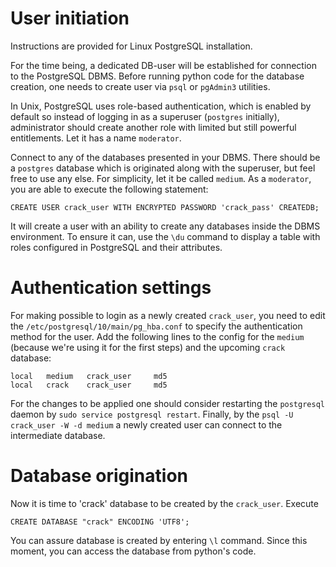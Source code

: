 # User initiation

Instructions are provided for Linux PostgreSQL installation.

For the time being, a dedicated DB-user will be established for connection to the PostgreSQL DBMS.
Before running python code for the database creation, one needs to create user via `psql` or 
`pgAdmin3` utilities.

In Unix, PostgreSQL uses role-based authentication, which is enabled by default so instead of 
logging in as a superuser (`postgres` initially), administrator should create another role with 
limited but still powerful entitlements. Let it has a name `moderator`. 

Connect to any of the databases presented in your DBMS. There should be a `postgres` database which
is originated along with the superuser, but feel free to use any else. For simplicity, let it be 
called `medium`. As a `moderator`, you are able to execute the following statement:

```
CREATE USER crack_user WITH ENCRYPTED PASSWORD 'crack_pass' CREATEDB;
```

It will create a user with an ability to create any databases inside the DBMS environment. To ensure
it can, use the `\du` command to display a table with roles configured in PostgreSQL and their 
attributes. 

# Authentication settings

For making possible to login as a newly created `crack_user`, you need to edit the 
`/etc/postgresql/10/main/pg_hba.conf` to specify the authentication method for the user. Add the 
following lines to the config for the `medium` (because we're using it for the first steps) and 
the upcoming `crack` database:

```
local   medium   crack_user     md5
local   crack    crack_user     md5
```

For the changes to be applied one should consider restarting the `postgresql` daemon by
`sudo service postgresql restart`. Finally, by the `psql -U crack_user -W -d medium` a newly created 
user can connect to the intermediate database.

# Database origination

Now it is time to 'crack' database to be created by the `crack_user`. Execute 

```
CREATE DATABASE "crack" ENCODING 'UTF8';
```

You can assure database is created by entering `\l` command. Since this moment, you can access
the database from python's code.
